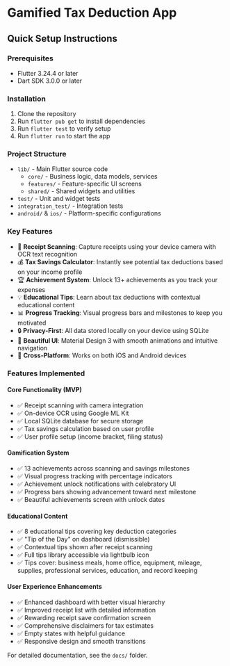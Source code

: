 # Gamified Tax Deduction App

## Quick Setup Instructions

### Prerequisites
- Flutter 3.24.4 or later
- Dart SDK 3.0.0 or later

### Installation
1. Clone the repository
2. Run `flutter pub get` to install dependencies
3. Run `flutter test` to verify setup
4. Run `flutter run` to start the app

### Project Structure
- `lib/` - Main Flutter source code
  - `core/` - Business logic, data models, services
  - `features/` - Feature-specific UI screens
  - `shared/` - Shared widgets and utilities
- `test/` - Unit and widget tests
- `integration_test/` - Integration tests
- `android/` & `ios/` - Platform-specific configurations

### Key Features
- 📸 **Receipt Scanning**: Capture receipts using your device camera with OCR text recognition
- 💰 **Tax Savings Calculator**: Instantly see potential tax deductions based on your income profile
- 🏆 **Achievement System**: Unlock 13+ achievements as you track your expenses
- 💡 **Educational Tips**: Learn about tax deductions with contextual educational content
- 📊 **Progress Tracking**: Visual progress bars and milestones to keep you motivated
- 🔒 **Privacy-First**: All data stored locally on your device using SQLite
- 🎨 **Beautiful UI**: Material Design 3 with smooth animations and intuitive navigation
- 📱 **Cross-Platform**: Works on both iOS and Android devices

### Features Implemented

#### Core Functionality (MVP)
- ✅ Receipt scanning with camera integration
- ✅ On-device OCR using Google ML Kit
- ✅ Local SQLite database for secure storage
- ✅ Tax savings calculation based on user profile
- ✅ User profile setup (income bracket, filing status)

#### Gamification System
- ✅ 13 achievements across scanning and savings milestones
- ✅ Visual progress tracking with percentage indicators
- ✅ Achievement unlock notifications with celebratory UI
- ✅ Progress bars showing advancement toward next milestone
- ✅ Beautiful achievements screen with unlock dates

#### Educational Content
- ✅ 8 educational tips covering key deduction categories
- ✅ "Tip of the Day" on dashboard (dismissible)
- ✅ Contextual tips shown after receipt scanning
- ✅ Full tips library accessible via lightbulb icon
- ✅ Tips cover: business meals, home office, equipment, mileage, supplies, professional services, education, and record keeping

#### User Experience Enhancements
- ✅ Enhanced dashboard with better visual hierarchy
- ✅ Improved receipt list with detailed information
- ✅ Rewarding receipt save confirmation screen
- ✅ Comprehensive disclaimers for tax estimates
- ✅ Empty states with helpful guidance
- ✅ Responsive design and smooth transitions

For detailed documentation, see the `docs/` folder.